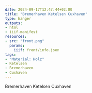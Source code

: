```yaml
---
date: 2024-09-17T12:47:44+02:00
title: "Bremerhaven Ketelsen Cuxhaven"
type: hanger
outputs:
- html
- iiif-manifest
resources:
- src: "front.png"
  params:
    iiif: front/info.json
tags:
- "Material: Holz"
- Ketelsen
- Bremerhaven
- Cuxhaven
---
```

Bremerhaven Ketelsen Cuxhaven
